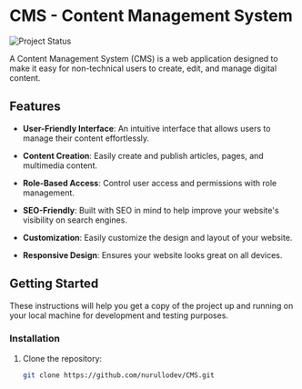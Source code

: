 # CMS - Content Management System

![Project Status](https://img.shields.io/badge/status-in%20progress-yellow)

A Content Management System (CMS) is a web application designed to make it easy for non-technical users to create, edit, and manage digital content.

## Features

- **User-Friendly Interface**: An intuitive interface that allows users to manage their content effortlessly.

- **Content Creation**: Easily create and publish articles, pages, and multimedia content.

- **Role-Based Access**: Control user access and permissions with role management.

- **SEO-Friendly**: Built with SEO in mind to help improve your website's visibility on search engines.

- **Customization**: Easily customize the design and layout of your website.

- **Responsive Design**: Ensures your website looks great on all devices.

## Getting Started

These instructions will help you get a copy of the project up and running on your local machine for development and testing purposes.


### Installation

1. Clone the repository:

   ```bash
   git clone https://github.com/nurullodev/CMS.git

